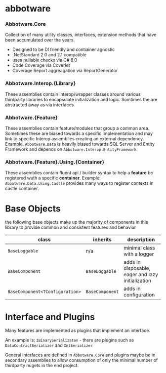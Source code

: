 # abbotware

### Abbotware.Core

Collection of many utility classes, interfaces, extension methods that have been accumulated over the years. 

* Designed to be DI friendly and contiainer agnostic
* .NetStandard 2.0 and 2.1 compatible
* uses nullable checks via C# 8.0
* Code Coverage via Coverlet
* Coverage Report aggreagation via ReportGenerator

### Abbotware.Interop.{Library} 
These assemblies contain interop/wrapper classes around various thirdparty libraries to encapsulate initialization and logic.  Somtimes the are abstracted away as via interfaces  

### Abbotware.{Feature}
These assemblies contain feature/modules that group a common area. Sometimes these are biased towards a specific implementation and may link to specific Interop assemblies creating an external dependency.  
Example.  `Abbotware.Data` is heavily biased towards SQL Server and Entity Framework and depends on `Abbotware.Interop.EntityFramework`



### Abbotware.{Feature}.Using.{Container} 
These assemblies contain fluent api / builder syntax to help a **feature** be registered wuth a specific **container**. 
Example: `Abbotware.Data.Using.Castle` provides many ways to register contexts in castle container.

# Base Objects

the following base objects make up the majority of components in this library to provide common and consistent features and behavior

|class| inherits | description |
|---|---|---|
|`BaseLoggable`| n/a | minimal class with a logger | 
|`BaseComponent`| `BaseLoggable` |  adds in disposable, eager and lazy initialization |
|`BaseComponent<TConfiguration>`|`BaseComponent` |  adds in configuration  |


# Interface and Plugins

Many features are implemented as plugins that implement an interface.  

An example is: `IBinarySerializaton` - there are plugins such as `DataContractSerializer` and `XmlSerializer`

General interfaces are defined in `Abbotware.Core` and plugins maybe be in secondary assemblies to allow consumption of only the minimal number of thirdparty nugets in the end project.

